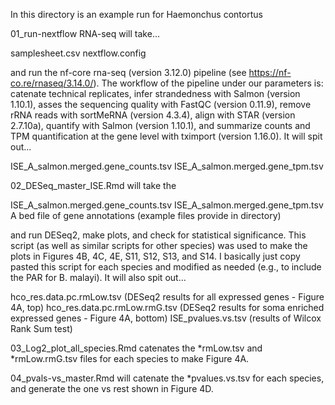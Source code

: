 In this directory is an example run for Haemonchus contortus

01_run-nextflow RNA-seq will take...

samplesheet.csv
nextflow.config

and run the nf-core rna-seq (version 3.12.0) pipeline (see https://nf-co.re/rnaseq/3.14.0/). The workflow of the pipeline under our parameters is: catenate technical replicates, infer strandedness with Salmon (version 1.10.1), asses the sequencing quality with FastQC (version 0.11.9), 
remove rRNA reads with sortMeRNA (version 4.3.4), align with STAR (version 2.7.10a), quantify with Salmon (version 1.10.1), and summarize counts 
and TPM quantification at the gene level with tximport (version 1.16.0). It will spit out...

ISE_A_salmon.merged.gene_counts.tsv
ISE_A_salmon.merged.gene_tpm.tsv

02_DESeq_master_ISE.Rmd will take the 

ISE_A_salmon.merged.gene_counts.tsv
ISE_A_salmon.merged.gene_tpm.tsv
A bed file of gene annotations (example files provide in directory)

and run DESeq2, make plots, and check for statistical significance. This script (as well as similar scripts for other species) was used to make the 
plots in Figures 4B, 4C, 4E, S11, S12, S13, and S14. I basically just copy pasted this script for each species and modified as needed (e.g., to 
include the PAR for B. malayi). It will also spit out...

hco_res.data.pc.rmLow.tsv (DESeq2 results for all expressed genes - Figure 4A, top)
hco_res.data.pc.rmLow.rmG.tsv (DESeq2 results for soma enriched expressed genes - Figure 4A, bottom)
ISE_pvalues.vs.tsv (results of Wilcox Rank Sum test)

03_Log2_plot_all_species.Rmd catenates the *rmLow.tsv and *rmLow.rmG.tsv files for each species to make Figure 4A. 

04_pvals-vs_master.Rmd will catenate the *pvalues.vs.tsv for each species, and generate the one vs rest shown in Figure 4D.
